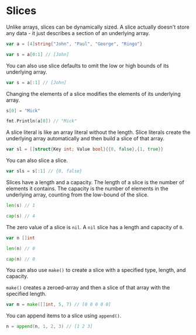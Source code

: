 # Slices

Unlike arrays, slices can be dynamically sized. A slice actually doesn't store any data - it just
describes a section of an underlying array.

```go
var a = [4]string{"John", "Paul", "George", "Ringo"}

var s = a[0:1] // [John]
```

You can also use slice defaults to omit the low or high bounds of its underlying array.

```go
var s = a[:1] // [John]
```

Changing the elements of a slice modifies the elements of its underlying array.

```go
s[0] = "Mick"

fmt.Println(a[0]) // "Mick"
```

A slice literal is like an array literal without the length. Slice literals create the underlying
array automatically and then build a slice of that array.

```go
var sl = []struct{Key int; Value bool}{{0, false},{1, true}}
```

You can also slice a slice.

```go
var sls = s[:1] // {0, false}
```

Slices have a length and a capacity. The length of a slice is the number of elements it contains.
The capacity is the number of elements in the underlying array, counting from the low-bound of the
slice.

```go
len(s) // 1

cap(s) // 4
```

The zero value of a slice is `nil`. A `nil` slice has a length and capacity of `0`.

```go
var n []int

len(n) // 0

cap(n) // 0
```

You can also use `make()` to create a slice with a specified type, length, and capacity.

`make()` creates a zeroed-array and then a slice of that array with the specified length.

```go
var m = make([]int, 5, 7) // [0 0 0 0 0]
```

You can append items to a slice using `append()`.

```go
n = append(n, 1, 2, 3) // [1 2 3]
```
